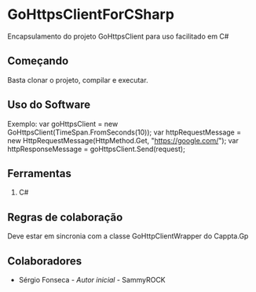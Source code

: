 # GoHttpsClientForCSharp
Encapsulamento do projeto GoHttpsClient para uso facilitado em C#

## Começando
Basta clonar o projeto, compilar e executar.

## Uso do Software
Exemplo:
var goHttpsClient = new GoHttpsClient(TimeSpan.FromSeconds(10));
var httpRequestMessage = new HttpRequestMessage(HttpMethod.Get, "https://google.com/");
var httpResponseMessage = goHttpsClient.Send(request);

## Ferramentas
1. C#

## Regras de colaboração
Deve estar em sincronia com a classe GoHttpClientWrapper do Cappta.Gp
 
 ## Colaboradores
 - Sérgio Fonseca - _Autor inicial_ - SammyROCK
